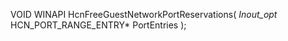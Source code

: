 VOID
WINAPI
HcnFreeGuestNetworkPortReservations(
    _Inout_opt_ HCN_PORT_RANGE_ENTRY* PortEntries
    );
